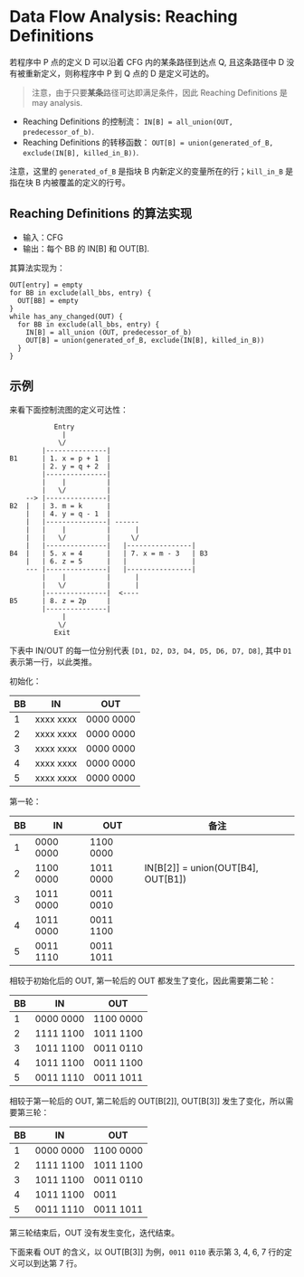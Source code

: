# Data Flow Analysis: Reaching Definitions

若程序中 P 点的定义 D 可以沿着 CFG 内的某条路径到达点 Q, 且这条路径中 D 没有被重新定义，则称程序中 P 到 Q 点的 D 是定义可达的。

> 注意，由于只要**某条**路径可达即满足条件，因此 Reaching Definitions 是 may analysis.

- Reaching Definitions 的控制流： `IN[B] = all_union(OUT, predecessor_of_b)`.
- Reaching Definitions 的转移函数： `OUT[B] = union(generated_of_B, exclude(IN[B], killed_in_B))`.

注意，这里的 `generated_of_B` 是指块 B 内新定义的变量所在的行；`kill_in_B` 是指在块 B 内被覆盖的定义的行号。

## Reaching Definitions 的算法实现

- 输入：CFG
- 输出：每个 BB 的 IN[B] 和 OUT[B].

其算法实现为：

```
OUT[entry] = empty
for BB in exclude(all_bbs, entry) {
  OUT[BB] = empty
}
while has_any_changed(OUT) {
  for BB in exclude(all_bbs, entry) {
    IN[B] = all_union (OUT, predecessor_of_b)
    OUT[B] = union(generated_of_B, exclude(IN[B], killed_in_B))
  }
}
```

## 示例

来看下面控制流图的定义可达性：

```
           Entry
             |
            \/
        |---------------|
B1      | 1. x = p + 1  |
        | 2. y = q + 2  |
        |---------------|
        |    |          |
        |   \/          |
    --> |---------------|
B2  |   | 3. m = k      |
    |   | 4. y = q - 1  |
    |   |---------------| ------
    |   |    |          |      |
    |   |   \/          |     \/
    |   |---------------|   |----------------|
B4  |   | 5. x = 4      |   | 7. x = m - 3   | B3
    |   | 6. z = 5      |   |                |
    --- |---------------|   |----------------|
        |    |          |      |
        |   \/          |      |
        |---------------|  <----
B5      | 8. z = 2p     |
        |---------------|
             |
            \/
           Exit
```

下表中 IN/OUT 的每一位分别代表 `[D1, D2, D3, D4, D5, D6, D7, D8]`, 其中 `D1` 表示第一行，以此类推。

初始化：

| BB  | IN        | OUT       |
| --- | --------- | --------- |
| 1   | xxxx xxxx | 0000 0000 |
| 2   | xxxx xxxx | 0000 0000 |
| 3   | xxxx xxxx | 0000 0000 |
| 4   | xxxx xxxx | 0000 0000 |
| 5   | xxxx xxxx | 0000 0000 |

第一轮：

| BB  | IN        | OUT       | 备注                               |
| --- | --------- | --------- | ---------------------------------- |
| 1   | 0000 0000 | 1100 0000 |                                    |
| 2   | 1100 0000 | 1011 0000 | IN[B[2]] = union(OUT[B4], OUT[B1]) |
| 3   | 1011 0000 | 0011 0010 |                                    |
| 4   | 1011 0000 | 0011 1100 |                                    |
| 5   | 0011 1110 | 0011 1011 |                                    |

相较于初始化后的 OUT, 第一轮后的 OUT 都发生了变化，因此需要第二轮：

| BB  | IN        | OUT       |
| --- | --------- | --------- |
| 1   | 0000 0000 | 1100 0000 |
| 2   | 1111 1100 | 1011 1100 |
| 3   | 1011 1100 | 0011 0110 |
| 4   | 1011 1100 | 0011 1100 |
| 5   | 0011 1110 | 0011 1011 |

相较于第一轮后的 OUT, 第二轮后的 OUT[B[2]], OUT[B[3]] 发生了变化，所以需要第三轮：

| BB  | IN        | OUT       |
| --- | --------- | --------- |
| 1   | 0000 0000 | 1100 0000 |
| 2   | 1111 1100 | 1011 1100 |
| 3   | 1011 1100 | 0011 0110 |
| 4   | 1011 1100 | 0011   |
| 5   | 0011 1110 | 0011 1011 |

第三轮结束后，OUT 没有发生变化，迭代结束。

下面来看 OUT 的含义，以 OUT[B[3]] 为例，`0011 0110` 表示第 3, 4, 6, 7 行的定义可以到达第 7 行。